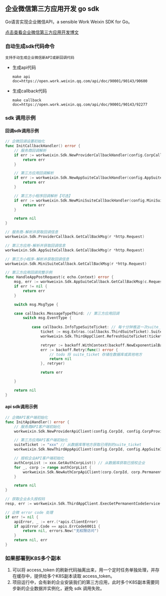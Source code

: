 ## 企业微信第三方应用开发 go sdk

Go语言实现企业微信API，a sensible Work Weixin SDK for Go。

[点击查看企业微信第三方应用开发博文](https://zsmhub.github.io/post/%E5%AE%9E%E6%88%98%E6%A1%88%E4%BE%8B/%E4%BC%81%E4%B8%9A%E5%BE%AE%E4%BF%A1%E7%AC%AC%E4%B8%89%E6%96%B9%E5%BA%94%E7%94%A8%E5%BC%80%E5%8F%91/)

### 自动生成sdk代码命令

`支持手动生成企业微信新API或新回调代码`

- 生成api代码
    
    `make api doc=https://open.work.weixin.qq.com/api/doc/90001/90143/90600`

- 生成callback代码

    `make callback doc=https://open.work.weixin.qq.com/api/doc/90001/90143/92277`


### sdk 调用示例

#### 回调sdk调用示例

```go
// 企微回调设置初始化
func InitCallbackHandler() error {
    // 服务商回调解析
    if err := workweixin.Sdk.NewProviderCallbackHandler(config.CorpCallbackToken, config.CorpCallbackEncodingAESKey); err != nil {
        return err
    }

    // 第三方应用回调解析
    if err := workweixin.Sdk.NewAppSuiteCallbackHandler(config.AppSuiteCallbackToken, config.AppSuiteCallbackEncodingAESKey); err != nil {
        return err
    }

    // 第三方小程序回调解析【可选】
    if err := workweixin.Sdk.NewMiniSuiteCallbackHandler(config.MiniSuiteCallbackToken, config.MiniSuiteCallbackEncodingAESKey); err != nil {
        return err
    }

    return nil
}

// 服务商-解析并获取回调信息
workweixin.Sdk.ProviderCallback.GetCallBackMsg(r *http.Request)

// 第三方应用-解析并获取回调信息
workweixin.Sdk.AppSuiteCallback.GetCallBackMsg(r *http.Request)

// 第三方小程序-解析并获取回调信息
workweixin.Sdk.MiniSuiteCallback.GetCallBackMsg(r *http.Request)

// 第三方应用回调完整示例
func HandleAppPostRequest(c echo.Context) error {
    msg, err := workweixin.Sdk.AppSuiteCallback.GetCallBackMsg(c.Request())
    if err != nil {
        return err
    }

    switch msg.MsgType {

    case callbacks.MessageTypeThird: // 第三方应用回调
        switch msg.EventType {
        
            case callbacks.InfoTypeSuiteTicket: // 每十分钟推送一次suite_ticket
                ticket := msg.Extras.(callbacks.ThirdSuiteTicket).SuiteTicket.Text
                workweixin.Sdk.ThirdAppClient.RefreshSuiteTicket(ticket)

                retryer := backoff.WithContext(backoff.NewExponentialBackOff(), context.Background())
                err := backoff.Retry(func() error {
                    // todo 将 suite_ticket 存储在数据库或其他地方
                    return nil
                }, retryer)

                return err

    }

    return nil
}
```

#### api sdk调用示例

```go
// 企微API客户端初始化
func InitApiHandler() error {
    // 服务商API客户端初始化
    workweixin.Sdk.NewProviderApiClient(config.CorpId, config.CorpProviderSecret)

    // 第三方应用API客户端初始化
    suiteTicket := "xxx" // 从数据库等地方获取已得到的suite_ticket
    workweixin.Sdk.NewThirdAppApiClient(config.CorpId, config.AppSuiteId, config.AppSuiteSecret, suiteTicket)

    // 授权企业API客户端初始化
    authCorpList := xxx.GetAuthCorpList() // 从数据库获取已授权企业
    for _, corp := range authCorpList {
        workweixin.Sdk.NewAuthCorpApiClient(corp.CorpId, corp.PermanentCode, workweixin.Sdk.ThirdAppClient)
    }

    return nil
}

// 获取企业永久授权码
resp, err := workweixin.Sdk.ThirdAppClient.ExecGetPermanentCodeService(apis.ReqGetPermanentCodeService{AuthCode: authCode})

// 企微 error code 处理
if err != nil {
    apiError, _ := err.(*apis.ClientError)
    if apiError.Code == apis.ErrCode60011 {
        return nil, errors.New("无权限访问")
    }
    return nil, err
}
```

### 如果部署到K8S多个副本

1. 可以将 access_token 的刷新代码抽离出来，用一个定时任务单独处理，并存在缓存中，提供给多个K8S副本读取 access_token。
2. 项目运行中，会有新的企业安装我们的第三方应用，此时多个K8S副本需要同步新的企业数据并实例化，避免 sdk 调用失败。